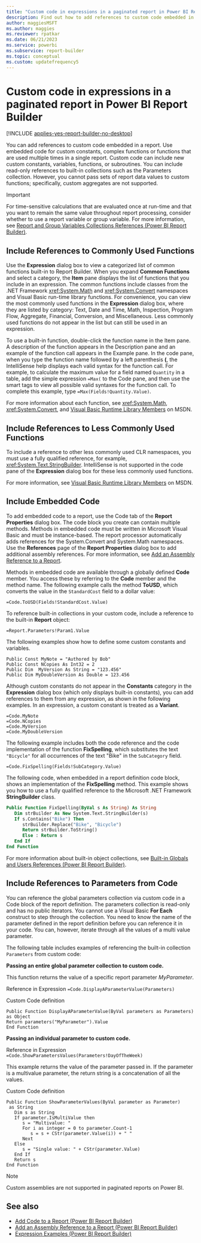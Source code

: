 ```yaml
---
title: "Custom code in expressions in a paginated report in Power BI Report Builder"
description: Find out how to add references to custom code embedded in a paginated report.
author: maggiesMSFT
ms.author: maggies
ms.reviewer: rpatkar
ms.date: 06/21/2023
ms.service: powerbi
ms.subservice: report-builder
ms.topic: conceptual
ms.custom: updatefrequency5
---
```

# Custom code in expressions in a paginated report in Power BI Report Builder

[!INCLUDE [applies-yes-report-builder-no-desktop](../../includes/applies-yes-report-builder-no-desktop.md)]

  You can add references to custom code embedded in a report. Use embedded code for custom constants, complex functions or functions that are used multiple times in a single report. Custom code can include new custom constants, variables, functions, or subroutines. You can include read-only references to built-in collections such as the Parameters collection. However, you cannot pass sets of report data values to custom functions; specifically, custom aggregates are not supported.

> [!IMPORTANT]  
> For time-sensitive calculations that are evaluated once at run-time and that you want to remain the same value throughout report processing, consider whether to use a report variable or group variable. For more information, see [Report and Group Variables Collections References (Power BI Report Builder)](/sql/reporting-services/report-design/built-in-collections-report-and-group-variables-references-report-builder).

## <a id="Common"></a> Include References to Commonly Used Functions

Use the **Expression** dialog box to view a categorized list of common functions built-in to Report Builder. When you expand **Common Functions** and select a category, the **Item** pane displays the list of functions that you include in an expression. The common functions include classes from the .NET Framework <xref:System.Math> and <xref:System.Convert> namespaces and Visual Basic run-time library functions. For convenience, you can view the most commonly used functions in the **Expression** dialog box, where they are listed by category: Text, Date and Time, Math, Inspection, Program Flow, Aggregate, Financial, Conversion, and Miscellaneous. Less commonly used functions do not appear in the list but can still be used in an expression.

To use a built-in function, double-click the function name in the Item pane. A description of the function appears in the Description pane and an example of the function call appears in the Example pane. In the code pane, when you type the function name followed by a left parenthesis **(**, the IntelliSense help displays each valid syntax for the function call. For example, to calculate the maximum value for a field named `Quantity` in a table, add the simple expression `=Max(` to the Code pane, and then use the smart tags to view all possible valid syntaxes for the function call. To complete this example, type `=Max(Fields!Quantity.Value)`.

For more information about each function, see <xref:System.Math>, <xref:System.Convert>, and [Visual Basic Runtime Library Members](/dotnet/visual-basic/language-reference/runtime-library-members) on MSDN.

## <a id="NotCommon"></a> Include References to Less Commonly Used Functions

To include a reference to other less commonly used CLR namespaces, you must use a fully qualified reference, for example, <xref:System.Text.StringBuilder>. IntelliSense is not supported in the code pane of the **Expression** dialog box for these less commonly used functions.

For more information, see [Visual Basic Runtime Library Members](/dotnet/visual-basic/language-reference/runtime-library-members) on MSDN.


## <a id="Embedded"></a> Include Embedded Code

To add embedded code to a report, use the Code tab of the **Report Properties** dialog box. The code block you create can contain multiple methods. Methods in embedded code must be written in Microsoft Visual Basic and must be instance-based. The report processor automatically adds references for the System.Convert and System.Math namespaces. Use the **References** page of the **Report Properties** dialog box to add additional assembly references. For more information, see [Add an Assembly Reference to a Report](./add-assembly-reference.md).

Methods in embedded code are available through a globally defined **Code** member. You access these by referring to the **Code** member and the method name. The following example calls the method **ToUSD**, which converts the value in the `StandardCost` field to a dollar value:

```
=Code.ToUSD(Fields!StandardCost.Value)
```

To reference built-in collections in your custom code, include a reference to the built-in **Report** object:

```
=Report.Parameters!Param1.Value
```

The following examples show how to define some custom constants and variables.

```
Public Const MyNote = "Authored by Bob"
Public Const NCopies As Int32 = 2
Public Dim  MyVersion As String = "123.456"
Public Dim MyDoubleVersion As Double = 123.456
```

Although custom constants do not appear in the **Constants** category in the **Expression** dialog box (which only displays built-in constants), you can add references to them from any expression, as shown in the following examples. In an expression, a custom constant is treated as a **Variant**.

```
=Code.MyNote
=Code.NCopies
=Code.MyVersion
=Code.MyDoubleVersion
```

The following example includes both the code reference and the code implementation of the function **FixSpelling**, which substitutes the text `"Bicycle"` for all occurrences of the text "Bike" in the `SubCategory` field.

`=Code.FixSpelling(Fields!SubCategory.Value)`

The following code, when embedded in a report definition code block, shows an implementation of the **FixSpelling** method. This example shows you how to use a fully qualified reference to the Microsoft .NET Framework **StringBuilder** class.

```vb
Public Function FixSpelling(ByVal s As String) As String
   Dim strBuilder As New System.Text.StringBuilder(s)
   If s.Contains("Bike") Then
      strBuilder.Replace("Bike", "Bicycle")
      Return strBuilder.ToString()
      Else : Return s
   End If
End Function
```

For more information about built-in object collections, see [Built-in Globals and Users References (Power BI Report Builder)](./built-in-collections-built-in-globals-and-users-references-report-builder.md).

## <a id="Parameters"></a> Include References to Parameters from Code

You can reference the global parameters collection via custom code in a Code block of the report definition. The parameters collection is read-only and has no public iterators. You cannot use a Visual Basic **For Each** construct to step through the collection. You need to know the name of the parameter defined in the report definition before you can reference it in your code. You can, however, iterate through all the values of a multi value parameter.

The following table includes examples of referencing the built-in collection `Parameters` from custom code:

**Passing an entire global parameter collection to custom code.**

This function returns the value of a specific report parameter *MyParameter*.

Reference in Expression `=Code.DisplayAParameterValue(Parameters)`

Custom Code definition

```
Public Function DisplayAParameterValue(ByVal parameters as Parameters) as Object
Return parameters("MyParameter").Value
End Function
```

**Passing an individual parameter to custom code.**

Reference in Expression `=Code.ShowParametersValues(Parameters!DayOfTheWeek)`

This example returns the value of the parameter passed in. If the parameter is a multivalue parameter, the return string is a concatenation of all the values.

Custom Code definition

```
Public Function ShowParameterValues(ByVal parameter as Parameter)
 as String
   Dim s as String
   If parameter.IsMultiValue then
      s = "Multivalue: "
      For i as integer = 0 to parameter.Count-1
         s = s + CStr(parameter.Value(i)) + " "
      Next
   Else
      s = "Single value: " + CStr(parameter.Value)
   End If
   Return s
End Function
```

> [!NOTE]  
> Custom assemblies are not supported in paginated reports on Power BI.

## See also

- [Add Code to a Report (Power BI Report Builder)](./add-code-to-a-report.md)
- [Add an Assembly Reference to a Report (Power BI Report Builder)](./add-assembly-reference.md)
- [Expression Examples (Power BI Report Builder)](./report-builder-expression-examples.md)
